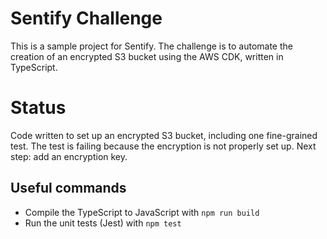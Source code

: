 # Sentify Challenge

This is a sample project for Sentify. The challenge is to automate the creation of an encrypted S3 bucket using the AWS CDK, written in TypeScript.

# Status

Code written to set up an encrypted S3 bucket, including one fine-grained test. The test is failing because the encryption is not properly set up. Next step: add an encryption key.

## Useful commands

* Compile the TypeScript to JavaScript with `npm run build`
* Run the unit tests (Jest) with `npm test`
